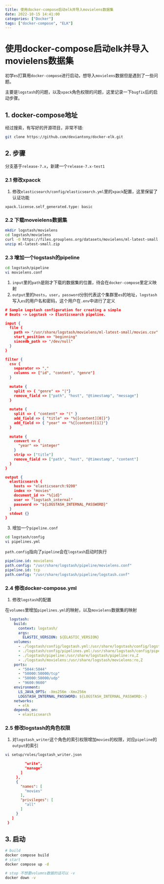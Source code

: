 ```yaml
---
title: 使用docker-compose启动elk并导入movielens数据集
date: 2022-10-15 14:41:00
categories: ["Docker"]
tags: ["docker-compose", "ELK"]
---
```


# 使用docker-compose启动elk并导入movielens数据集

初学`es`打算用`docker-compose`进行启动，想导入`movielens`数据但是遇到了一些问题。

主要是`logstash`的问题，以及`xpack`角色权限的问题，这里记录一下`bugfix`后的启动步骤。

## 1. docker-compose地址

经过搜索，有写好的开源项目，非常不错:

```bash
git clone https://github.com/deviantony/docker-elk.git
```

## 2. 步骤

分支基于`release-7.x`，新建一个`release-7.x-test1`

### 2.1 修改xpacck

1. 修改`elasticsearch/config/elasticsearch.yml`里的`xpack`配置，这里保留了认证功能

```
xpack.license.self_generated.type: basic
```

### 2.2 下载moveielens数据集

```bash
mkdir logstash/movielens
cd logstash/movielens
curl -O https://files.grouplens.org/datasets/movielens/ml-latest-small.zip
unzip ml-latest-small.zip
```

### 2.3 增加一个logstash的pipeline

```bash
cd logstash/pipeline
vi movielens.conf
```

1. `input`里的`path`是刚才下载的数据集的位置，待会在`docker-compose`里定义映射
2. `output`里的`hosts`，`user`，`password`分别代表这个集群里`es`的地址，`logstash`写入`es`的用户名和密码，这个用户在`.env`中进行了定义

```json
# Sample Logstash configuration for creating a simple
# Beats -> Logstash -> Elasticsearch pipeline.

input {
  file {
    path => "/usr/share/logstash/movielens/ml-latest-small/movies.csv"
    start_position => "beginning"
    sincedb_path => "/dev/null"
  }
}

filter {
  csv {
    separator => ","
    columns => ["id", "content", "genre"]
  }
  
  mutate {
    split => { "genre" => "|"}
    remove_field => ["path", "host", "@timestamp", "message"]
  }
  
  mutate {
    split => { "content" => "(" }
    add_field => { "title" => "%{[content][0]}"}
    add_field => { "year" => "%{[content][1]}"}
  }
  
  mutate {
    convert => {
      "year" => "integer"
    }
    strip => ["title"]
    remove_field => ["path", "host", "@timestamp", "content"]
  }
}

output {
  elasticsearch {
    hosts => "elasticsearch:9200"
    index => "movies"
    document_id => "%{id}"
    user => "logstash_internal"
    password => "${LOGSTASH_INTERNAL_PASSWORD}"
  }
  stdout {}
}

```

3. 增加一个`pipeline.conf`

```bash
cd logstash/config
vi pipelines.yml
```

`path.config`指向了`pipeline`会在`logstash`启动时执行

```yaml
pipeline.id: movielens
path.config: "/usr/share/logstash/pipeline/movielens.conf"
pipeline.id: tcp
path.config: "/usr/share/logstash/pipeline/logstash.conf"
```

### 2.4 修改docker-compose.yml

1. 修改`logstash`的配置

在`volumes`里增加`pipelines.yml`的映射，以及`movielens`数据集的映射

```yaml
  logstash:
    build:
      context: logstash/
      args:
        ELASTIC_VERSION: ${ELASTIC_VERSION}
    volumes:
      - ./logstash/config/logstash.yml:/usr/share/logstash/config/logstash.yml:ro,Z
      - ./logstash/config/pipelines.yml:/usr/share/logstash/config/pipelines.yml:ro,Z
      - ./logstash/pipeline:/usr/share/logstash/pipeline:ro,Z
      - ./logstash/movielens:/usr/share/logstash/movielens:ro,Z
    ports:
      - "5044:5044"
      - "50000:50000/tcp"
      - "50000:50000/udp"
      - "9600:9600"
    environment:
      LS_JAVA_OPTS: -Xms256m -Xmx256m
      LOGSTASH_INTERNAL_PASSWORD: ${LOGSTASH_INTERNAL_PASSWORD:-}
    networks:
      - elk
    depends_on:
      - elasticsearch
```

### 2.5 修改logstash的角色权限

1. 对`logstash_writer`这个角色的索引权限增加`movies`的权限，对应`pipeline`的`output`的索引

```bash
vi setup/roles/logstash_writer.json
```

```json
         "write",
         "manage"
       ]
     },
     {
       "names": [
         "movies"
       ],
       "privileges": [
         "all"
       ]
     }
   ]
 }
```

## 3. 启动

```bash
# build
docker compose build
# start
docker compose up -d

# stop 不想要volumns数据的话可以 -v
docker down -v
```

